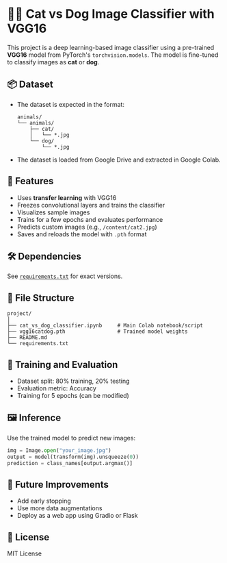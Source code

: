 
# 🐶🐱 Cat vs Dog Image Classifier with VGG16

This project is a deep learning-based image classifier using a pre-trained **VGG16** model from PyTorch's `torchvision.models`. The model is fine-tuned to classify images as **cat** or **dog**.

## 📦 Dataset

- The dataset is expected in the format:
  ```
  animals/
  └── animals/
      ├── cat/
      │   └── *.jpg
      └── dog/
          └── *.jpg
  ```
- The dataset is loaded from Google Drive and extracted in Google Colab.

## 🚀 Features

- Uses **transfer learning** with VGG16
- Freezes convolutional layers and trains the classifier
- Visualizes sample images
- Trains for a few epochs and evaluates performance
- Predicts custom images (e.g., `/content/cat2.jpg`)
- Saves and reloads the model with `.pth` format

## 🛠️ Dependencies

See [`requirements.txt`](./requirements.txt) for exact versions.

## 📂 File Structure

```
project/
│
├── cat_vs_dog_classifier.ipynb     # Main Colab notebook/script
├── vgg16catdog.pth                 # Trained model weights
├── README.md
└── requirements.txt
```

## 🧪 Training and Evaluation

- Dataset split: 80% training, 20% testing
- Evaluation metric: Accuracy
- Training for 5 epochs (can be modified)

## 🖼️ Inference

Use the trained model to predict new images:
```python
img = Image.open("your_image.jpg")
output = model(transform(img).unsqueeze(0))
prediction = class_names[output.argmax()]
```

## 🔧 Future Improvements

- Add early stopping
- Use more data augmentations
- Deploy as a web app using Gradio or Flask

## 📜 License

MIT License
